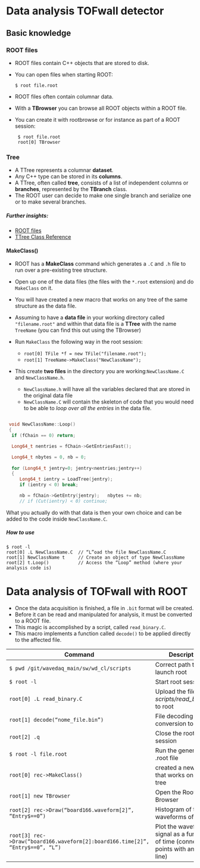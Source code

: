 # Data analysis TOFwall detector

## Basic knowledge

### ROOT files

- ROOT files contain C++ objects that are stored to disk.
- You can open files when starting ROOT:

  ```
  $ root file.root
  ```
  
- ROOT files often contain columnar data.
- With a **TBrowser** you can browse all ROOT objects within a ROOT file.
- You can create it with rootbrowse or for instance as part of a ROOT session:

  ```
   $ root file.root
   root[0] TBrowser
  ```
  
### Tree

- A TTree represents a columnar **dataset**.
- Any C++ type can be stored in its **columns**.
- A TTree, often called **tree**, consists of a list of independent columns or **branches**, represented by the **TBranch** class.
- The ROOT user can decide to make one single branch and serialize one or to make several branches.


##### Further insights:

- [ROOT files](https://root.cern/manual/root_files/)
- [TTree Class Reference](https://root.cern/doc/master/classTTree.html)


#### MakeClass()

- ROOT has a **MakeClass** command which generates a `.C` and `.h` file to run over a pre-existing tree structure.
- Open up one of the data files (the files with the `*.root` extension) and do `MakeClass` on it.
- You will have created a new macro that works on any tree of the same structure as the data file.
- Assuming to have a **data file** in your working directory called `"filename.root"` and within that data file is a **TTree** with the name `TreeName`
(you can find this out using the TBrowser)
- Run `MakeClass` the following way in the root session:
  - `root[0] TFile *f = new TFile("filename.root");`
  - `root[1] TreeName->MakeClass("NewClassName");`
  
- This create **two files** in the directory you are working:`NewClassName.C` and `NewClassName.h`.
  - `NewClassName.h` will have all the variables declared that are stored in the original data file
  - `NewClassName.C` will contain the skeleton of code that you would need to be able to *loop over all the entries* in the data file. 
  
 ```cpp
 
  void NewClassName::Loop()
  {
   if (fChain == 0) return;

   Long64_t nentries = fChain->GetEntriesFast();

   Long64_t nbytes = 0, nb = 0;
   
   for (Long64_t jentry=0; jentry<nentries;jentry++) 
   {
      Long64_t ientry = LoadTree(jentry);
      if (ientry < 0) break;

      nb = fChain->GetEntry(jentry);   nbytes += nb;
      // if (Cut(ientry) < 0) continue;
  ```
  
  What you actually do with that data is then your own choice and can be added to the code inside `NewClassName.C`.
 
    
  ##### How to use

  ```
  $ root -l
  root[0] .L NewClassName.C  // “L”oad the file NewClassName.C
  root[1] NewClassName t     // Create an object of type NewClassName
  root[2] t.Loop()           // Access the “Loop” method (where your analysis code is)
  ```

# Data analysis of TOFwall with ROOT

- Once the data acquisition is finished, a file in ```.bit``` format will be created.
- Before it can be read and manipulated for analysis, it must be converted to a ROOT file.
- This magic is accomplished by a script, called ```read_binary.C```.
- This macro implements a function called ```decode()``` to be applied directly to the affected file.

| Command | Description |
| --- | --- |
| `$ pwd /git/wavedaq_main/sw/wd_cl/scripts`                                        | Correct path to launch root |
| `$ root -l`                                                                       | Start root session |
| `root[0] .L read_binary.C`                                                        | Upload the file *scripts/read_binary.C* to root |
| `root[1] decode(“nome_file.bin”)`                                                 | File decoding and conversion to .root |
| `root[2] .q`                                                                      | Close the root session |
| `$ root -l file.root`                                                             | Run the generated .root file |
| `root[0] rec->MakeClass()`                                                        | created a new macro that works on any tree |
| `root[1] new TBrowser`                                                            | Open the Root Browser |
| `root[2] rec->Draw(“board166.waveform[2]”, “Entry$==0”)`                          | Histogram of the waveforms of ch2 |
| `root[3] rec->Draw(“board166.waveform[2]:board166.time[2]”, “Entry$==0”, “L”)`    | Plot the waveform signal as a function of time (connect the points with an "L" line) |



